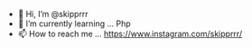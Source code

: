 - 👋 Hi, I’m @skipprrr
- 🌱 I’m currently learning ... Php
- 📫 How to reach me ... https://www.instagram.com/skipprrr/
